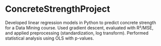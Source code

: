 # ConcreteStrengthProject
Developed linear regression models in Python to predict concrete strength for a Data Mining course. Used gradient descent, evaluated with R²/MSE, and applied preprocessing (standardization, log transform). Performed statistical analysis using OLS with p-values.
